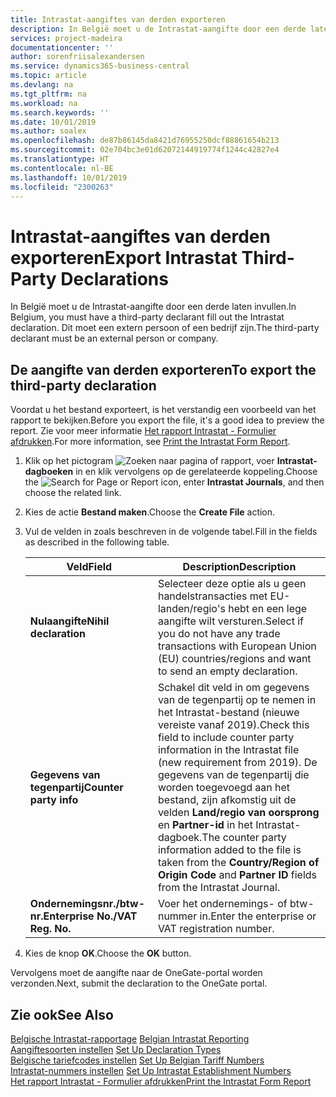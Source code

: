 ```yaml
---
title: Intrastat-aangiftes van derden exporteren
description: In België moet u de Intrastat-aangifte door een derde laten invullen. Dit moet een extern persoon of een bedrijf zijn.
services: project-madeira
documentationcenter: ''
author: sorenfriisalexandersen
ms.service: dynamics365-business-central
ms.topic: article
ms.devlang: na
ms.tgt_pltfrm: na
ms.workload: na
ms.search.keywords: ''
ms.date: 10/01/2019
ms.author: soalex
ms.openlocfilehash: de87b86145da8421d76955250dcf88861654b213
ms.sourcegitcommit: 02e704bc3e01d62072144919774f1244c42827e4
ms.translationtype: HT
ms.contentlocale: nl-BE
ms.lasthandoff: 10/01/2019
ms.locfileid: "2300263"
---
```

# <a name="export-intrastat-third-party-declarations"></a><span data-ttu-id="0156e-104">Intrastat-aangiftes van derden exporteren</span><span class="sxs-lookup"><span data-stu-id="0156e-104">Export Intrastat Third-Party Declarations</span></span>
<span data-ttu-id="0156e-105">In België moet u de Intrastat-aangifte door een derde laten invullen.</span><span class="sxs-lookup"><span data-stu-id="0156e-105">In Belgium, you must have a third-party declarant fill out the Intrastat declaration.</span></span> <span data-ttu-id="0156e-106">Dit moet een extern persoon of een bedrijf zijn.</span><span class="sxs-lookup"><span data-stu-id="0156e-106">The third-party declarant must be an external person or company.</span></span> 

## <a name="to-export-the-third-party-declaration"></a><span data-ttu-id="0156e-107">De aangifte van derden exporteren</span><span class="sxs-lookup"><span data-stu-id="0156e-107">To export the third-party declaration</span></span>  
<span data-ttu-id="0156e-108">Voordat u het bestand exporteert, is het verstandig een voorbeeld van het rapport te bekijken.</span><span class="sxs-lookup"><span data-stu-id="0156e-108">Before you export the file, it's a good idea to preview the report.</span></span> <span data-ttu-id="0156e-109">Zie voor meer informatie [Het rapport Intrastat - Formulier afdrukken](how-to-print-the-intrastat-form-report.md).</span><span class="sxs-lookup"><span data-stu-id="0156e-109">For more information, see [Print the Intrastat Form Report](how-to-print-the-intrastat-form-report.md).</span></span>  

1.  <span data-ttu-id="0156e-110">Klik op het pictogram ![Zoeken naar pagina of rapport](../../media/ui-search/search_small.png "pictogram Zoeken naar pagina of rapport"), voer **Intrastat-dagboeken** in en klik vervolgens op de gerelateerde koppeling.</span><span class="sxs-lookup"><span data-stu-id="0156e-110">Choose the ![Search for Page or Report](../../media/ui-search/search_small.png "Search for Page or Report icon") icon, enter **Intrastat Journals**, and then choose the related link.</span></span>  
2.  <span data-ttu-id="0156e-111">Kies de actie **Bestand maken**.</span><span class="sxs-lookup"><span data-stu-id="0156e-111">Choose the **Create File** action.</span></span>  
3.  <span data-ttu-id="0156e-112">Vul de velden in zoals beschreven in de volgende tabel.</span><span class="sxs-lookup"><span data-stu-id="0156e-112">Fill in the fields as described in the following table.</span></span>  

    |<span data-ttu-id="0156e-113">Veld</span><span class="sxs-lookup"><span data-stu-id="0156e-113">Field</span></span>|<span data-ttu-id="0156e-114">Description</span><span class="sxs-lookup"><span data-stu-id="0156e-114">Description</span></span>|  
    |---------------------------------|---------------------------------------|  
    |<span data-ttu-id="0156e-115">**Nulaangifte**</span><span class="sxs-lookup"><span data-stu-id="0156e-115">**Nihil declaration**</span></span>|<span data-ttu-id="0156e-116">Selecteer deze optie als u geen handelstransacties met EU-landen/regio's hebt en een lege aangifte wilt versturen.</span><span class="sxs-lookup"><span data-stu-id="0156e-116">Select if you do not have any trade transactions with European Union (EU) countries/regions and want to send an empty declaration.</span></span>|  
    |<span data-ttu-id="0156e-117">**Gegevens van tegenpartij**</span><span class="sxs-lookup"><span data-stu-id="0156e-117">**Counter party info**</span></span>|<span data-ttu-id="0156e-118">Schakel dit veld in om gegevens van de tegenpartij op te nemen in het Intrastat-bestand (nieuwe vereiste vanaf 2019).</span><span class="sxs-lookup"><span data-stu-id="0156e-118">Check this field to include counter party information in the Intrastat file (new requirement from 2019).</span></span> <span data-ttu-id="0156e-119">De gegevens van de tegenpartij die worden toegevoegd aan het bestand, zijn afkomstig uit de velden **Land/regio van oorsprong** en **Partner-id** in het Intrastat-dagboek.</span><span class="sxs-lookup"><span data-stu-id="0156e-119">The counter party information added to the file is taken from the **Country/Region of Origin Code** and **Partner ID** fields from the Intrastat Journal.</span></span>|  
    |<span data-ttu-id="0156e-120">**Ondernemingsnr./btw-nr.**</span><span class="sxs-lookup"><span data-stu-id="0156e-120">**Enterprise No./VAT Reg. No.**</span></span>|<span data-ttu-id="0156e-121">Voer het ondernemings- of btw-nummer in.</span><span class="sxs-lookup"><span data-stu-id="0156e-121">Enter the enterprise or VAT registration number.</span></span>|  
    
4.  <span data-ttu-id="0156e-122">Kies de knop **OK**.</span><span class="sxs-lookup"><span data-stu-id="0156e-122">Choose the **OK** button.</span></span>  

<span data-ttu-id="0156e-123">Vervolgens moet de aangifte naar de OneGate-portal worden verzonden.</span><span class="sxs-lookup"><span data-stu-id="0156e-123">Next, submit the declaration to the OneGate portal.</span></span>  

## <a name="see-also"></a><span data-ttu-id="0156e-124">Zie ook</span><span class="sxs-lookup"><span data-stu-id="0156e-124">See Also</span></span>  
 <span data-ttu-id="0156e-125">[Belgische Intrastat-rapportage](belgian-intrastat-reporting.md) </span><span class="sxs-lookup"><span data-stu-id="0156e-125">[Belgian Intrastat Reporting](belgian-intrastat-reporting.md) </span></span>  
 <span data-ttu-id="0156e-126">[Aangiftesoorten instellen](how-to-set-up-declaration-types.md) </span><span class="sxs-lookup"><span data-stu-id="0156e-126">[Set Up Declaration Types](how-to-set-up-declaration-types.md) </span></span>  
 <span data-ttu-id="0156e-127">[Belgische tariefcodes instellen](how-to-set-up-belgian-tariff-numbers.md) </span><span class="sxs-lookup"><span data-stu-id="0156e-127">[Set Up Belgian Tariff Numbers](how-to-set-up-belgian-tariff-numbers.md) </span></span>  
 <span data-ttu-id="0156e-128">[Intrastat-nummers instellen](how-to-set-up-intrastat-establishment-numbers.md) </span><span class="sxs-lookup"><span data-stu-id="0156e-128">[Set Up Intrastat Establishment Numbers](how-to-set-up-intrastat-establishment-numbers.md) </span></span>  
 [<span data-ttu-id="0156e-129">Het rapport Intrastat - Formulier afdrukken</span><span class="sxs-lookup"><span data-stu-id="0156e-129">Print the Intrastat Form Report</span></span>](how-to-print-the-intrastat-form-report.md)
